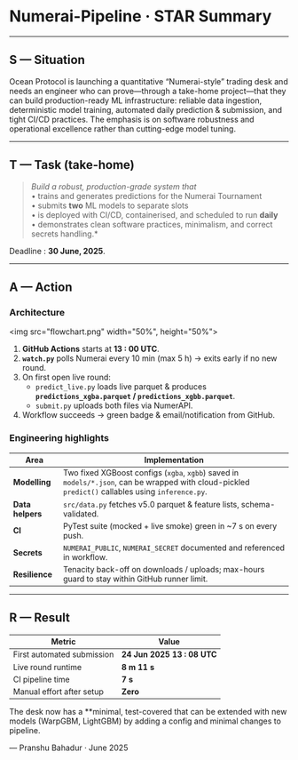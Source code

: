 # Numerai-Pipeline · STAR Summary

---

## S — Situation  

Ocean Protocol is launching a quantitative “Numerai-style” trading desk and needs an engineer who can prove—through a take-home project—that they can build production-ready ML infrastructure: reliable data ingestion, deterministic model training, automated daily prediction & submission, and tight CI/CD practices. The emphasis is on software robustness and operational excellence rather than cutting-edge model tuning.

---

## T — Task (take-home)  

> *Build a robust, production-grade system that*  
> • trains and generates predictions for the Numerai Tournament  
> • submits **two** ML models to separate slots  
> • is deployed with CI/CD, containerised, and scheduled to run **daily**  
> • demonstrates clean software practices, minimalism, and correct secrets handling.*

Deadline : **30 June, 2025**.

---

## A — Action  

### Architecture

<img src="flowchart.png" width="50%", height="50%">

1. **GitHub Actions** starts at **13 : 00 UTC**.  
2. **`watch.py`** polls Numerai every 10 min (max 5 h) → exits early if no new round.  
3. On first open live round:  
   * `predict_live.py` loads live parquet & produces **`predictions_xgba.parquet` / `predictions_xgbb.parquet`**.  
   * `submit.py` uploads both files via NumerAPI.
4. Workflow succeeds → green badge & email/notification from GitHub.

### Engineering highlights
| Area | Implementation |
|------|----------------|
| **Modelling** | Two fixed XGBoost configs (`xgba`, `xgbb`) saved in `models/*.json`, can be wrapped with cloud-pickled `predict()` callables using `inference.py`. |
| **Data helpers** | `src/data.py` fetches v5.0 parquet & feature lists, schema-validated. |
| **CI** | PyTest suite (mocked + live smoke) green in ~7 s on every push. |
| **Secrets** | `NUMERAI_PUBLIC`, `NUMERAI_SECRET` documented and referenced in workflow. |
| **Resilience** | Tenacity back-off on downloads / uploads; max-hours guard to stay within GitHub runner limit. |

---

## R — Result  

| Metric | Value |
|--------|-------|
| First automated submission | **24 Jun 2025 13 : 08 UTC** |
| Live round runtime | **8 m 11 s** |
| CI pipeline time | **7 s** |
| Manual effort after setup | **Zero**|

The desk now has a **minimal, test-covered that can be extended with new models (WarpGBM, LightGBM) by adding a config and minimal changes to pipeline.

— Pranshu Bahadur · June 2025
